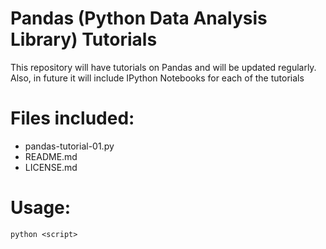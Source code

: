 # Pandas (Python Data Analysis Library) Tutorials

This repository will have tutorials on Pandas and will be updated regularly. Also, in future it will include IPython Notebooks for each of the tutorials

# Files included:

* pandas-tutorial-01.py
* README.md
* LICENSE.md

# Usage:

`python <script>`
